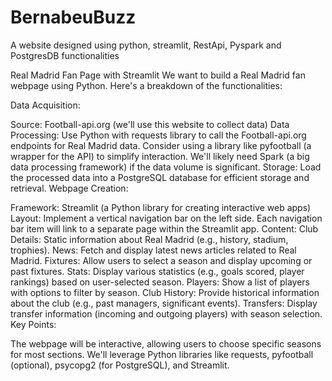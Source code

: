 # BernabeuBuzz
A website designed using python, streamlit, RestApi, Pyspark and PostgresDB functionalities

Real Madrid Fan Page with Streamlit
We want to build a Real Madrid fan webpage using Python. Here's a breakdown of the functionalities:

Data Acquisition:

Source: Football-api.org (we'll use this website to collect data)
Data Processing:
Use Python with requests library to call the Football-api.org endpoints for Real Madrid data.
Consider using a library like pyfootball (a wrapper for the API) to simplify interaction.
We'll likely need Spark (a big data processing framework) if the data volume is significant.
Storage:
Load the processed data into a PostgreSQL database for efficient storage and retrieval.
Webpage Creation:

Framework: Streamlit (a Python library for creating interactive web apps)
Layout:
Implement a vertical navigation bar on the left side.
Each navigation bar item will link to a separate page within the Streamlit app.
Content:
Club Details: Static information about Real Madrid (e.g., history, stadium, trophies).
News: Fetch and display latest news articles related to Real Madrid.
Fixtures: Allow users to select a season and display upcoming or past fixtures.
Stats: Display various statistics (e.g., goals scored, player rankings) based on user-selected season.
Players: Show a list of players with options to filter by season.
Club History: Provide historical information about the club (e.g., past managers, significant events).
Transfers: Display transfer information (incoming and outgoing players) with season selection.
Key Points:

The webpage will be interactive, allowing users to choose specific seasons for most sections.
We'll leverage Python libraries like requests, pyfootball (optional), psycopg2 (for PostgreSQL), and Streamlit.
